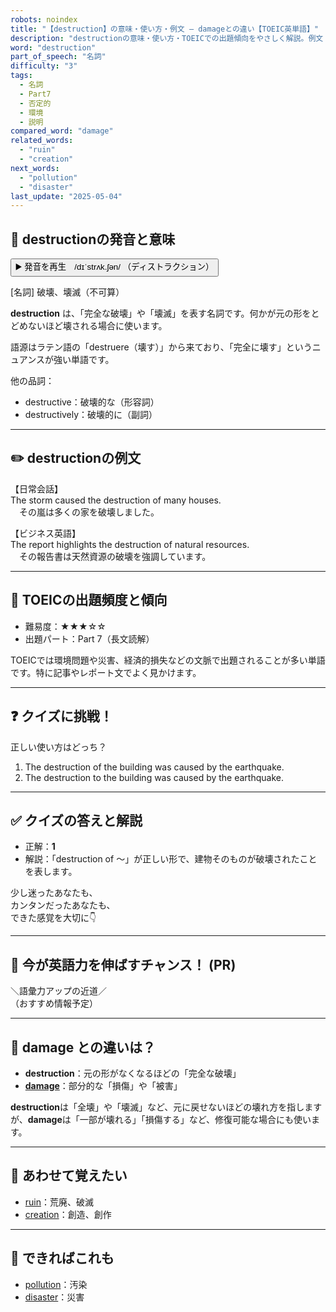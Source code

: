 ```yaml
---
robots: noindex
title: "【destruction】の意味・使い方・例文 ― damageとの違い【TOEIC英単語】"
description: "destructionの意味・使い方・TOEICでの出題傾向をやさしく解説。例文・クイズ付きでdamageとの違いもわかりやすく学べます。"
word: "destruction"
part_of_speech: "名詞"
difficulty: "3"
tags:
  - 名詞
  - Part7
  - 否定的
  - 環境
  - 説明
compared_word: "damage"
related_words:
  - "ruin"
  - "creation"
next_words:
  - "pollution"
  - "disaster"
last_update: "2025-05-04"
---
```


## 🔰 destructionの発音と意味

<button class="play-audio" onclick="playTTS('destruction')">
  <span class="play-audio-main">
    ▶️ 発音を再生　/dɪˈstrʌk.ʃən/
  </span>
  <span class="play-audio-sub">
    （ディストラクション）
  </span>
</button>

[名詞] 破壊、壊滅（不可算）

**destruction** は、「完全な破壊」や「壊滅」を表す名詞です。何かが元の形をとどめないほど壊される場合に使います。

語源はラテン語の「destruere（壊す）」から来ており、「完全に壊す」というニュアンスが強い単語です。

他の品詞：  
- destructive：破壊的な（形容詞）
- destructively：破壊的に（副詞）

---

## ✏️ destructionの例文

【日常会話】  
The storm caused the destruction of many houses.  
　その嵐は多くの家を破壊しました。

【ビジネス英語】  
The report highlights the destruction of natural resources.  
　その報告書は天然資源の破壊を強調しています。

---

## 🎯 TOEICの出題頻度と傾向

- 難易度：★★★☆☆
- 出題パート：Part 7（長文読解）

TOEICでは環境問題や災害、経済的損失などの文脈で出題されることが多い単語です。特に記事やレポート文でよく見かけます。

---

## ❓ クイズに挑戦！

正しい使い方はどっち？

1. The destruction of the building was caused by the earthquake.  
2. The destruction to the building was caused by the earthquake.

---

## ✅ クイズの答えと解説

- 正解：**1**
- 解説：「destruction of ～」が正しい形で、建物そのものが破壊されたことを表します。

少し迷ったあなたも、  
カンタンだったあなたも、  
できた感覚を大切に👇️

---

## 🚀 今が英語力を伸ばすチャンス！ (PR)

<div class="info-center">
＼語彙力アップの近道／<br>  
（おすすめ情報予定）
</div>

---

## 🤔  damage との違いは？

- **destruction**：元の形がなくなるほどの「完全な破壊」
- **[damage](/word/damage/)**：部分的な「損傷」や「被害」

**destruction**は「全壊」や「壊滅」など、元に戻せないほどの壊れ方を指しますが、**damage**は「一部が壊れる」「損傷する」など、修復可能な場合にも使います。

---

## 🧩 あわせて覚えたい

- [ruin](/word/ruin/)：荒廃、破滅
- [creation](/word/creation/)：創造、創作

---

## 📖 できればこれも

- [pollution](/word/pollution/)：汚染
- [disaster](/word/disaster/)：災害

<!-- cvid: aid13_bid48 -->

